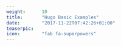 ```yaml
---
weight:      10
title:       "Hugo Basic Examples"
date:        "2017-11-22T07:42:26+01:00"
teaserpic:
icon:        "fab fa-superpowers"
---
```

